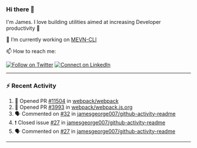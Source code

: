 ### Hi there 👋

I'm James. I love building utilities aimed at increasing Developer productivity :raised_hands: 

🔭 I’m currently working on [MEVN-CLI](https://github.com/madlabsinc/mevn-cli)

📫 How to reach me:

[![Follow on Twitter](https://img.shields.io/badge/--twitter?label=Twitter&logo=Twitter&style=social)](https://twitter.com/james_madhacks) [![Connect on LinkedIn](https://img.shields.io/badge/--linkedin?label=LinkedIn&logo=LinkedIn&style=social)](https://www.linkedin.com/in/jamesgeorge007)

---

### :zap: Recent Activity

<!--START_SECTION:activity-->
1. 💪 Opened PR [#11504](https://github.com//webpack/webpack/pull/11504) in [webpack/webpack](https://github.com//webpack/webpack)
2. 💪 Opened PR [#3993](https://github.com//webpack/webpack.js.org/pull/3993) in [webpack/webpack.js.org](https://github.com//webpack/webpack.js.org)
3. 🗣 Commented on [#32](https://github.com//jamesgeorge007/github-activity-readme/issues/32) in [jamesgeorge007/github-activity-readme](https://github.com//jamesgeorge007/github-activity-readme)
4. ❗️ Closed issue [#27](https://github.com//jamesgeorge007/github-activity-readme/issues/27) in [jamesgeorge007/github-activity-readme](https://github.com//jamesgeorge007/github-activity-readme)
5. 🗣 Commented on [#27](https://github.com//jamesgeorge007/github-activity-readme/issues/27) in [jamesgeorge007/github-activity-readme](https://github.com//jamesgeorge007/github-activity-readme)
<!--END_SECTION:activity-->

---

<!--
**jamesgeorge007/jamesgeorge007** is a ✨ _special_ ✨ repository because its `README.md` (this file) appears on your GitHub profile.

Here are some ideas to get you started:

- 🌱 I’m currently learning ...
- 👯 I’m looking to collaborate on ...
- 🤔 I’m looking for help with ...
- 💬 Ask me about ...
- 😄 Pronouns: ...
- ⚡ Fun fact: ...
-->
